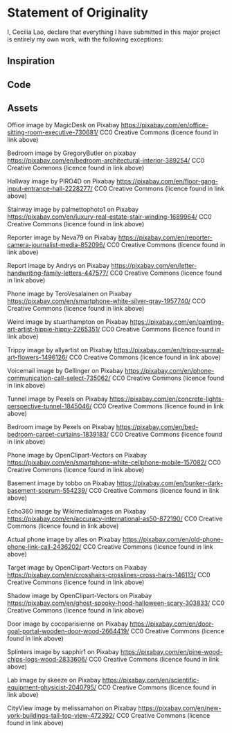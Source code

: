 # Statement of Originality

I, Cecilia Lao, declare that everything I have submitted in this major
project is entirely my own work, with the following exceptions:

## Inspiration

## Code

## Assets

Office image by MagicDesk on Pixabay
https://pixabay.com/en/office-sitting-room-executive-730681/
CC0 Creative Commons (licence found in link above)

Bedroom image by GregoryButler on pixabay
https://pixabay.com/en/bedroom-architectural-interior-389254/
CC0 Creative Commons (licence found in link above)

Hallway image by PIRO4D on Pixabay
https://pixabay.com/en/floor-gang-input-entrance-hall-2228277/
CC0 Creative Commons (licence found in link above)

Stairway image by palmettophoto1 on Pixabay
https://pixabay.com/en/luxury-real-estate-stair-winding-1689964/
CC0 Creative Commons (licence found in link above)

Reporter image by Neva79 on Pixabay
https://pixabay.com/en/reporter-camera-journalist-media-852096/
CC0 Creative Commons (licence found in link above)

Report image by Andrys on Pixabay
https://pixabay.com/en/letter-handwriting-family-letters-447577/
CC0 Creative Commons (licence found in link above)

Phone image by TeroVesalainen on Pixabay
https://pixabay.com/en/smartphone-white-silver-gray-1957740/
CCO Creative Commons (licence found in link above)

Weird image by stuarthampton on Pixabay
https://pixabay.com/en/painting-art-artist-hippie-hippy-2265351/
CC0 Creative Commons (licence found in link above)

Trippy image by allyartist on Pixabay
https://pixabay.com/en/trippy-surreal-art-flowers-1496126/
CC0 Creative Commons (licence found in link above)

Voicemail image by Gellinger on Pixabay
https://pixabay.com/en/phone-communication-call-select-735062/
CC0 Creative Commons (licence found in link above)

Tunnel image by Pexels on Pixabay
https://pixabay.com/en/concrete-lights-perspective-tunnel-1845046/
CC0 Creative Commons (licence found in link above)

Bedroom image by Pexels on Pixabay
https://pixabay.com/en/bed-bedroom-carpet-curtains-1839183/
CC0 Creative Commons (licence found in link above)

Phone image by OpenClipart-Vectors on Pixabay
https://pixabay.com/en/smartphone-white-cellphone-mobile-157082/
CC0 Creative Commons (licence found in link above)

Basement image by tobbo on Pixabay
https://pixabay.com/en/bunker-dark-basement-soprum-554239/
CC0 Creative Commons (licence found in link above)

Echo360 image by WikimediaImages on Pixabay
https://pixabay.com/en/accuracy-international-as50-872190/
CC0 Creative Commons (licence found in link above)

Actual phone image by alles on Pixabay
https://pixabay.com/en/old-phone-phone-link-call-2436202/
CC0 Creative Commons (licence found in link above)

Target image by OpenClipart-Vectors on Pixabay
https://pixabay.com/en/crosshairs-crosslines-cross-hairs-146113/
CC0 Creative Commons (licence found in link above)

Shadow image by OpenClipart-Vectors on Pixabay
https://pixabay.com/en/ghost-spooky-hood-halloween-scary-303833/
CC0 Creative Commons (licence found in link above)

Door image by cocoparisienne on Pixabay
https://pixabay.com/en/door-goal-portal-wooden-door-wood-2664419/
CC0 Creative Commons (licence found in link above)

Splinters image by sapphir1 on Pixabay
https://pixabay.com/en/pine-wood-chips-logs-wood-2833606/
CC0 Creative Commons (licence found in link above)

Lab image by skeeze on Pixabay
https://pixabay.com/en/scientific-equipment-physicist-2040795/
CC0 Creative Commons (licence found in link above)

CityView image by melissamahon on Pixabay
https://pixabay.com/en/new-york-buildings-tall-top-view-472392/
CC0 Creative Commons (licence found in link above)
